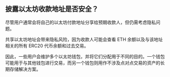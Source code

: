 ## 披露以太坊收款地址是否安全？

尽管用户通常会将自己的以太坊付款地址分享给预期收款人，但仍需考虑隐私问题。

共享以太坊地址会带来隐私风险，因为收款人可能会查看 ETH 余额以及与该地址相关的所有 ERC20 代币余额和过去交易。

因此，一些用户会维护多个以太坊钱包，并将它们分配用于不同的目的。一个钱包可能用于与其他钱包进行交易，而另一个钱包则用作不涉及点对点交易的资产的长期存储解决方案。